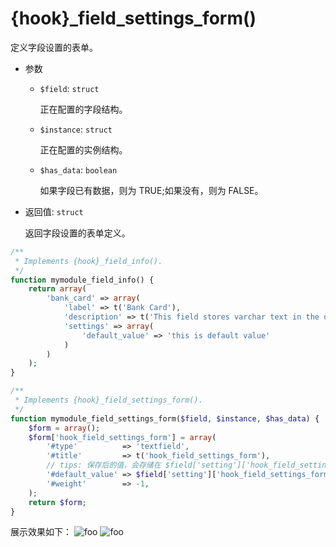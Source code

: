 # {hook}_field_settings_form()

定义字段设置的表单。

- 参数
  - `$field`: `struct`

    正在配置的字段结构。

  - `$instance`: `struct`

    正在配置的实例结构。

  - `$has_data`: `boolean`

    如果字段已有数据，则为 TRUE;如果没有，则为 FALSE。

- 返回值: `struct`

    返回字段设置的表单定义。

```php
/**
 * Implements {hook}_field_info().
 */
function mymodule_field_info() {
    return array(
        'bank_card' => array(
            'label' => t('Bank Card'),
            'description' => t('This field stores varchar text in the database.'),
            'settings' => array(
                'default_value' => 'this is default value'
            )
        )
    );
}

/**
 * Implements {hook}_field_settings_form().
 */
function mymodule_field_settings_form($field, $instance, $has_data) {
    $form = array();
    $form['hook_field_settings_form'] = array(
        '#type'          => 'textfield',
        '#title'         => t('hook_field_settings_form'),
        // tips: 保存后的值，会存储在 $field['setting']['hook_field_settings_form'].
        '#default_value' => $field['setting']['hook_field_settings_form'] ?? '',
        '#weight'        => -1,
    );
    return $form;
}
```

展示效果如下：
<img :src="$withBase('/images/module/field_ui/hook_field_settings_form-01.png')" alt="foo">
<img :src="$withBase('/images/module/field_ui/hook_field_settings_form-02.png')" alt="foo">
